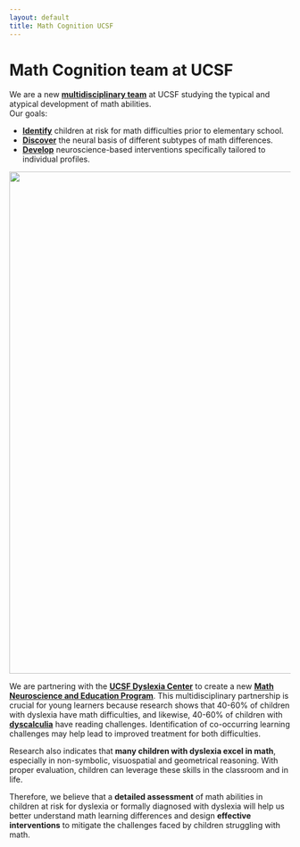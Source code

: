 ```yaml
---
layout: default
title: Math Cognition UCSF
---
```



# Math Cognition team at UCSF 

We are a new [**multidisciplinary team**](/team) at UCSF studying the typical and atypical development of math abilities.\
Our goals:
* [**Identify**](/early_predictors) children at risk for math difficulties prior to elementary school.
* [**Discover**](/dyscalculia) the neural basis of different subtypes of math differences.
* [**Develop**](/interventions) neuroscience-based interventions specifically tailored to individual profiles.

<img src="assets/math_program_fig.png" width="900" class="image_medium">

<!--
<picture>
    <source srcset="assets/math_program.png" media="(min-width: 720px)" width="800"> 
    <img src="images/logo.png" onerror="this.style.display='none'">
</picture>

<picture>
    <source srcset="assets/math_program_fig_vertical.png" media="(max-width: 720px)" width="360">
    <img src="images/logo.png" onerror="this.style.display='none'">
</picture> -->

We are partnering with the [**UCSF Dyslexia Center**](https://dyslexia.ucsf.edu/) to create a new [**Math Neuroscience and Education Program**](/math_program). This multidisciplinary partnership is crucial for young learners because research shows that 40-60% of children with dyslexia have math difficulties, and likewise, 40-60% of children with [**dyscalculia**](/dyscalculia/) have reading challenges. Identification of co-occurring learning challenges may help lead to improved treatment for both difficulties.

Research also indicates that **many children with dyslexia excel in math**, especially in non-symbolic, visuospatial and geometrical reasoning. With proper evaluation, children can leverage these skills in the classroom and in life.

Therefore, we believe that a **detailed assessment** of math abilities in children at risk for dyslexia or formally diagnosed with dyslexia will help us better understand math learning differences and design **effective interventions** to mitigate the challenges faced by children struggling with math. 